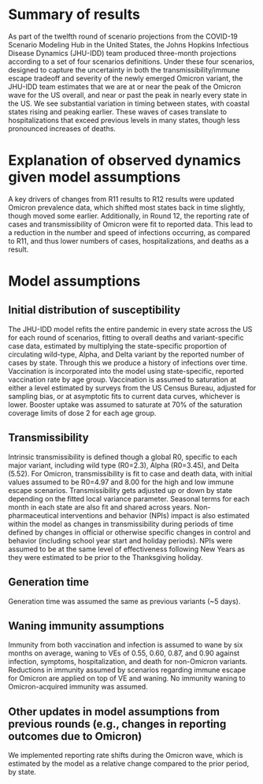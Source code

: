 # Summary of results
As part of the twelfth round of scenario projections from the COVID-19 Scenario Modeling Hub in the United States, the Johns Hopkins Infectious Disease Dynamics (JHU-IDD) team produced three-month projections according to a set of four scenarios definitions. Under these four scenarios, designed to capture the uncertainty in both the transmissibility/immune escape tradeoff and severity of the newly emerged Omicron variant, the JHU-IDD team estimates that we are at or near the peak of the Omicron wave for the US overall, and near or past the peak in nearly every state in the US. We see substantial variation in timing between states, with coastal states rising and peaking earlier. These waves of cases translate to hospitalizations that exceed previous levels in many states, though less pronounced increases of deaths.

# Explanation of observed dynamics given model assumptions
A key drivers of changes from R11 results to R12 results were updated Omicron prevalence data, which shifted most states back in time slightly, though moved some earlier. Additionally, in Round 12, the reporting rate of cases and transmissibility of Omicron were fit to reported data. This lead to a reduction in the number and speed of infections occurring, as compared to R11, and thus lower numbers of cases, hospitalizations, and deaths as a result.

# Model assumptions
## Initial distribution of susceptibility
The JHU-IDD model refits the entire pandemic in every state across the US for each round of scenarios, fitting to overall deaths and variant-specific case data, estimated by multiplying the state-specific proportion of circulating wild-type, Alpha, and Delta variant by the reported number of cases by state. Through this we produce a history of infections over time. Vaccination is incorporated into the model using state-specific, reported vaccination rate by age group. Vaccination is assumed to saturation at either a level estimated by surveys from the US Census Bureau, adjusted for sampling bias, or at asymptotic fits to current data curves, whichever is lower. Booster uptake was assumed to saturate at 70% of the saturation coverage limits of dose 2 for each age group. 

## Transmissibility
Intrinsic transmissibility is defined though a global R0, specific to each major variant, including wild type (R0=2.3), Alpha (R0=3.45), and Delta (5.52). For Omicron, transmissibility is fit to case and death data, with initial values assumed to be R0=4.97 and 8.00 for the high and low immune escape scenarios. Transmissibility gets adjusted up or down by state depending on the fitted local variance parameter. Seasonal terms for each month in each state are also fit and shared across years. Non-pharmaceutical interventions and behavior (NPIs) impact is also estimated within the model as changes in transmissibility during periods of time defined by changes in official or otherwise specific changes in control and behavior (including school year start and holiday periods). NPIs were assumed to be at the same level of effectiveness following New Years as they were estimated to be prior to the Thanksgiving holiday. 

## Generation time
Generation time was assumed the same as previous variants (~5 days).

## Waning immunity assumptions
Immunity from both vaccination and infection is assumed to wane by six months on average, waning to VEs of 0.55, 0.60, 0.87, and 0.90 against infection, symptoms, hospitalization, and death for non-Omicron variants. Reductions in immunity assumed by scenarios regarding immune escape for Omicron are applied on top of VE and waning. No immunity waning to Omicron-acquired immunity was assumed.

## Other updates in model assumptions from previous rounds (e.g., changes in reporting outcomes due to Omicron)
We implemented reporting rate shifts during the Omicron wave, which is estimated by the model as a relative change compared to the prior period, by state.
